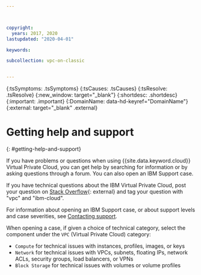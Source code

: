 ```yaml
---



copyright:
  years: 2017, 2020
lastupdated: "2020-04-01"

keywords: 

subcollection: vpc-on-classic


---
```


<!-- Common attributes used in the template are defined as follows: -->
{:tsSymptoms: .tsSymptoms}
{:tsCauses: .tsCauses}
{:tsResolve: .tsResolve}
{:new_window: target="_blank"}
{:shortdesc: .shortdesc}
{:important: .important}
{:DomainName: data-hd-keyref="DomainName"}
{:external: target="_blank" .external}


# Getting help and support
{: #getting-help-and-support}

If you have problems or questions when using {{site.data.keyword.cloud}} Virtual Private Cloud, you can get help by searching for information or by asking questions through a forum. You can also open an IBM Support case.

If you have technical questions about the IBM Virtual Private Cloud, post your question on [Stack Overflow](https://stackoverflow.com/search?q=vpc+ibm-cloud){: external} and tag your question with "vpc" and "ibm-cloud".

For information about opening an IBM Support case, or about support levels and case severities, see [Contacting support](/docs/get-support?topic=get-support-getting-customer-support).

When opening a case, if given a choice of technical category, select the component under the `VPC` (Virtual Private Cloud) category:

* `Compute` for technical issues with instances, profiles, images, or keys
* `Network` for technical issues with VPCs, subnets, floating IPs, network ACLs, security groups, load balancers, or VPNs
* `Block Storage` for technical issues with volumes or volume profiles

